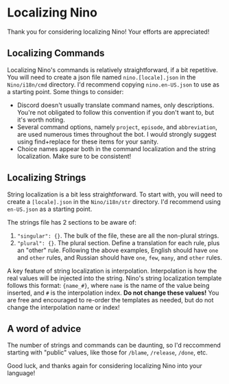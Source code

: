# Localizing Nino

Thank you for considering localizing Nino! Your efforts are appreciated!

## Localizing Commands

Localizing Nino's commands is relatively straightforward, if a bit repetitive. You will need to create a json file named `nino.[locale].json` in the `Nino/i18n/cmd` directory. I'd recommend copying `nino.en-US.json` to use as a starting point. Some things to consider:

- Discord doesn't usually translate command names, only descriptions. You're not obligated to follow this convention if you don't want to, but it's worth noting.
- Several command options, namely `project`, `episode`, and `abbreviation`, are used numerous times throughout the bot. I would strongly suggest using find+replace for these items for your sanity.
- Choice names appear both in the command localization and the string localization. Make sure to be consistent!

## Localizing Strings

String localization is a bit less straightforward. To start with, you will need to create a `[locale].json` in the `Nino/i18n/str` directory. I'd recommend using `en-US.json` as a starting point.

The strings file has 2 sections to be aware of:

1. `"singular": {}`. The bulk of the file, these are all the non-plural strings.
2. `"plural": {}`. The plural section. Define a translation for each rule, plus an "other" rule. Following the above examples, English should have `one` and `other` rules, and Russian should have `one`, `few`, `many`, and `other` rules.

A key feature of string localization is interpolation. Interpolation is how the real values will be injected into the string. Nino's string localization template follows this format: `{name_#}`, where `name` is the name of the value being inserted, and `#` is the interpolation index. **Do not change these values!** You are free and encouraged to re-order the templates as needed, but do not change the interpolation name or index!

## A word of advice

The number of strings and commands can be daunting, so I'd reccommend starting with "public" values, like those for `/blame`, `/release`, `/done`, etc.

Good luck, and thanks again for considering localizing Nino into your language!
